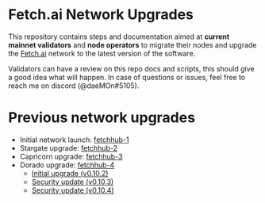 # Fetch.ai Network Upgrades

This repository contains steps and documentation aimed at **current mainnet validators** and **node operators** to migrate their nodes and upgrade the [Fetch.ai](https://fetch.ai) network to the latest version of the software.

Validators can have a review on this repo docs and scripts, this should give a good idea what will happen. 
In case of questions or issues, feel free to reach me on discord (@daeMOn#5105).

# Previous network upgrades

- Initial network launch: [fetchhub-1](./archive/fetchhub-1)
- Stargate upgrade: [fetchhub-2](./archive/fetchhub-2)
- Capricorn upgrade: [fetchhub-3](./archive/fetchhub-3)
- Dorado upgrade: [fetchhub-4](./fetchhub-4)
    - [Initial upgrade (v0.10.2)](./fetchhub-4/1-dorado-migration-v0.10.2.md)
    - [Security update (v0.10.3)](./fetchhub-4/2-security-update-v0.10.3.md)
    - [Security update (v0.10.4)](./fetchhub-4/3-security-update-v0.10.4.md)
